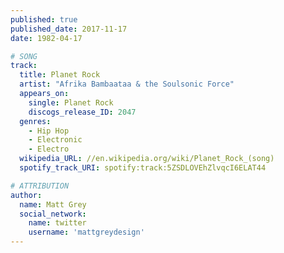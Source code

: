 ```yaml
---
published: true
published_date: 2017-11-17
date: 1982-04-17

# SONG
track:
  title: Planet Rock
  artist: "Afrika Bambaataa & the Soulsonic Force"
  appears_on:
    single: Planet Rock
    discogs_release_ID: 2047
  genres:
    - Hip Hop
    - Electronic
    - Electro
  wikipedia_URL: //en.wikipedia.org/wiki/Planet_Rock_(song)
  spotify_track_URI: spotify:track:5ZSDLOVEhZlvqcI6ELAT44

# ATTRIBUTION
author:
  name: Matt Grey
  social_network:
    name: twitter
    username: 'mattgreydesign'
---
```

